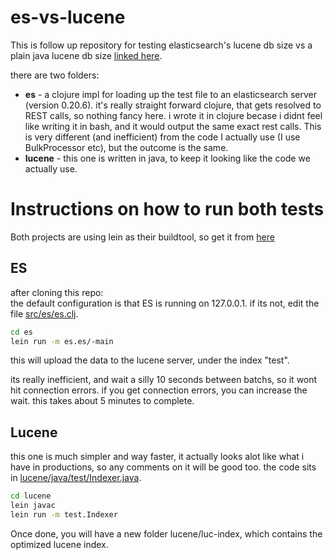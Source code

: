 es-vs-lucene
============

This is follow up repository for testing elasticsearch's lucene db size vs a plain java lucene db size [linked here](https://groups.google.com/d/msg/elasticsearch/6j0E-2pTbWg/bAorYsCcQjsJ).

there are two folders:
 * **es** - a clojure impl for loading up the test file to an elasticsearch server (version 0.20.6). it's really straight forward clojure, that gets resolved to REST calls, so nothing fancy here. i wrote it in clojure becase i didnt feel like writing it in bash, and it would output the same exact rest calls. This is very different (and inefficient) from the code I actually use (I use BulkProcessor etc), but the outcome is the same.
 * **lucene** - this one is written in java, to keep it looking like the code we actually use.
 
# Instructions on how to run both tests
Both projects are using lein as their buildtool, so get it from [here](https://github.com/technomancy/leiningen#installation)

## ES
after cloning this repo:<br>
the default configuration is that ES is running on 127.0.0.1. if its not, edit the file [src/es/es.clj](https://github.com/vadali/es-vs-lucene/blob/master/es/src/es/es.clj#L9). 

```bash
cd es
lein run -m es.es/-main
```

this will upload the data to the lucene server, under the index "test".

its really inefficient, and wait a silly 10 seconds between batchs, so it wont hit connection errors. if you get connection errors, you can increase the wait. this takes about 5 minutes to complete.

## Lucene
this one is much simpler and way faster, it actually looks alot like what i have in productions, so any comments on it will be good too.
the code sits in [lucene/java/test/Indexer.java](https://github.com/vadali/es-vs-lucene/blob/master/lucene/java/test/Indexer.java). 

```bash
cd lucene
lein javac
lein run -m test.Indexer
```
Once done, you will have a new folder lucene/luc-index, which contains the optimized lucene index.
